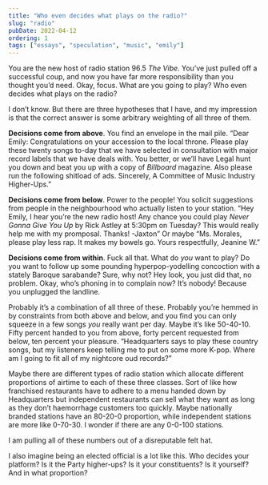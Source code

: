 ```yaml
---
title: "Who even decides what plays on the radio?"
slug: "radio"
pubDate: 2022-04-12
ordering: 1
tags: ["essays", "speculation", "music", "emily"]
---
```


<span class="small-caps">You are the new host</span> of radio station 96.5 _The Vibe_. You’ve just pulled off a successful coup, and now you have far more responsibility than you thought you’d need. Okay, focus. What are you going to play? Who even decides what plays on the radio?

I don’t know. But there are three hypotheses that I have, and my impression is that the correct answer is some arbitrary weighting of all three of them.

**Decisions come from above**. You find an envelope in the mail pile. “Dear Emily: Congratulations on your accession to the local throne. Please play these twenty songs to-day that we have selected in consultation with major record labels that we have deals with. You better, or we’ll have Legal hunt you down and beat you up with a copy of _Billboard_ magazine. Also please run the following shitload of ads. Sincerely, A Committee of Music Industry Higher-Ups.”

**Decisions come from below**. Power to the people! You solicit suggestions from people in the neighbourhood who actually listen to your station. “Hey Emily, I hear you’re the new radio host! Any chance you could play _Never Gonna Give You Up_ by Rick Astley at 5:30pm on Tuesday? This would really help me with my promposal. Thanks! -Jaxton” Or maybe “Ms. Morales, please play less rap. It makes my bowels go. Yours respectfully, Jeanine W.”

**Decisions come from within**. Fuck all that. What do _you_ want to play? Do you want to follow up some pounding hyperpop-yodelling concoction with a stately Baroque sarabande? Sure, why not? Hey look, you just did that, no problem. Okay, who’s phoning in to complain now? It’s nobody! Because you unplugged the landline.

Probably it’s a combination of all three of these. Probably you’re hemmed in by constraints from both above and below, and you find you can only squeeze in a few songs _you_ really want per day. Maybe it’s like 50-40-10. Fifty percent handed to you from above, forty percent requested from below, ten percent your pleasure. “Headquarters says to play these country songs, but my listeners keep telling me to put on some more K-pop. Where am I going to fit all of my nightcore oud records?”

Maybe there are different types of radio station which allocate different proportions of airtime to each of these three classes. Sort of like how franchised restaurants have to adhere to a menu handed down by Headquarters but independent restaurants can sell what they want as long as they don’t haemorrhage customers too quickly. Maybe nationally branded stations have an 80-20-0 proportion, while independent stations are more like 0-70-30. I wonder if there are any 0-0-100 stations.

I am pulling all of these numbers out of a disreputable felt hat.

I also imagine being an elected official is a lot like this. Who decides your platform? Is it the Party higher-ups? Is it your constituents? Is it yourself? And in what proportion?